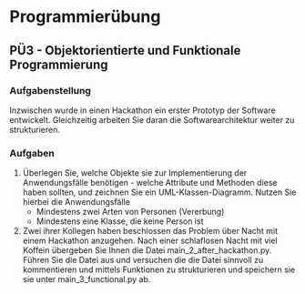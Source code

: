 # Programmierübung

## PÜ3 - Objektorientierte und Funktionale Programmierung


### Aufgabenstellung 

Inzwischen wurde in einen Hackathon ein erster Prototyp der Software entwickelt. Gleichzeitig arbeiten Sie daran die Softwarearchitektur weiter zu strukturieren.

### Aufgaben

1. Überlegen Sie, welche Objekte sie zur Implementierung der Anwendungsfälle benötigen - welche Attribute und Methoden diese haben sollten, und zeichnen Sie ein UML-Klassen-Diagramm. Nutzen Sie hierbei die Anwendungsfälle
    - Mindestens zwei Arten von Personen (Vererbung)
    - Mindestens eine Klasse, die keine Person ist
2. Zwei ihrer Kollegen haben beschlossen das Problem über Nacht mit einem Hackathon anzugehen. Nach einer schlaflosen Nacht mit viel Koffein übergeben Sie Ihnen die Datei main_2_after_hackathon.py. Führen Sie die Datei aus und versuchen die die Datei sinnvoll zu kommentieren und mittels Funktionen zu strukturieren und speichern sie sie unter main_3_functional.py ab.

